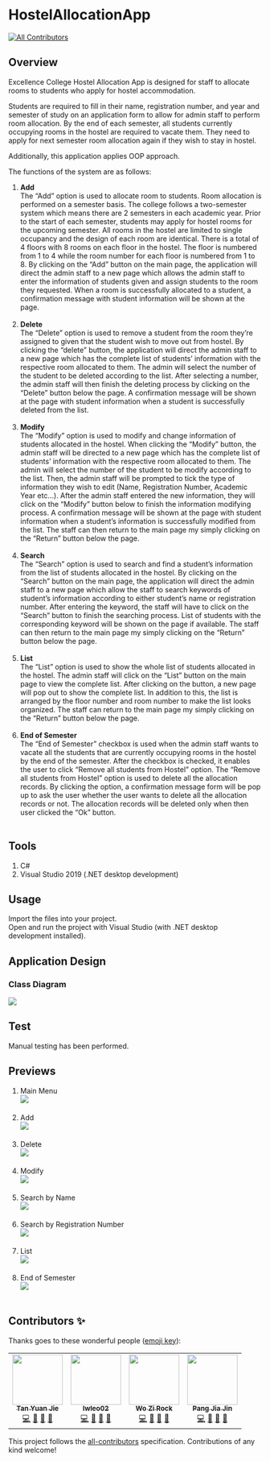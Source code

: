 # HostelAllocationApp
<!-- ALL-CONTRIBUTORS-BADGE:START - Do not remove or modify this section -->
[![All Contributors](https://img.shields.io/badge/all_contributors-4-orange.svg?style=flat-square)](#contributors-)
<!-- ALL-CONTRIBUTORS-BADGE:END -->

## Overview
<p>Excellence College Hostel Allocation App is designed for staff to allocate rooms to students who apply for hostel accommodation.</p>
<p>Students are required to fill in their name, registration number, and year and semester of study on an application form to allow for admin staff to perform room allocation. By the end of each semester, all students currently occupying rooms in the hostel are required to vacate them. They need to apply for next semester room allocation again if they wish to stay in hostel.</p>
<p>Additionally, this application applies OOP approach.</p>
<p>The functions of the system are as follows:</p>

1. **Add** <br> The “Add” option is used to allocate room to students. Room allocation is performed on a semester basis. The college follows a two-semester system which means there are 2 semesters in each academic year. Prior to the start of each semester, students may apply for hostel rooms for the upcoming semester. All rooms in the hostel are limited to single occupancy and the design of each room are identical. There is a total of 4 floors with 8 rooms on each floor in the hostel. The floor is numbered from 1 to 4 while the room number for each floor is numbered from 1 to 8. By clicking on the “Add” button on the main page, the application will direct the admin staff to a new page which allows the admin staff to enter the information of students given and assign students to the room they requested. When a room is successfully allocated to a student, a confirmation message with student information will be shown at the page.<br><br>
2. **Delete** <br> The “Delete” option is used to remove a student from the room they’re assigned to given that the student wish to move out from hostel. By clicking the “delete” button, the application will direct the admin staff to a new page which has the complete list of students’ information with the respective room allocated to them. The admin will select the number of the student to be deleted according to the list. After selecting a number, the admin staff will then finish the deleting process by clicking on the “Delete” button below the page. A confirmation message will be shown at the page with student information when a student is successfully deleted from the list.<br><br>
3. **Modify** <br> The “Modify” option is used to modify and change information of students allocated in the hostel. When clicking the “Modify” button, the admin staff will be directed to a new page which has the complete list of students’ information with the respective room allocated to them. The admin will select the number of the student to be modify according to the list. Then, the admin staff will be prompted to tick the type of information they wish to edit (Name, Registration Number, Academic Year etc…). After the admin staff entered the new information, they will click on the “Modify” button below to finish the information modifying process. A confirmation message will be shown at the page with student information when a student’s information is successfully modified from the list. The staff can then return to the main page my simply clicking on the “Return” button below the page.<br><br>
4. **Search** <br> The “Search” option is used to search and find a student’s information from the list of students allocated in the hostel. By clicking on the “Search” button on the main page, the application will direct the admin staff to a new page which allow the staff to search keywords of student’s information according to either student’s name or registration number. After entering the keyword, the staff will have to click on the “Search” button to finish the searching process. List of students with the corresponding keyword will be shown on the page if available. The staff can then return to the main page my simply clicking on the “Return” button below the page.<br><br>
5. **List** <br> The “List” option is used to show the whole list of students allocated in the hostel. The admin staff will click on the “List” button on the main page to view the complete list. After clicking on the button, a new page will pop out to show the complete list. In addition to this, the list is arranged by the floor number and room number to make the list looks organized. The staff can return to the main page my simply clicking on the “Return” button below the page.<br><br>
6. **End of Semester** <br> The “End of Semester” checkbox is used when the admin staff wants to vacate all the students that are currently occupying rooms in the hostel by the end of the semester. After the checkbox is checked, it enables the user to click “Remove all students from Hostel” option. The “Remove all students from Hostel” option is used to delete all the allocation records. By clicking the option, a confirmation message form will be pop up to ask the user whether the user wants to delete all the allocation records or not. The allocation records will be deleted only when then user clicked the “Ok” button.<br><br>

## Tools
1. C#
2. Visual Studio 2019 (.NET desktop development)

## Usage
Import the files into your project.<br>
Open and run the project with Visual Studio (with .NET desktop development installed).

## Application Design
### Class Diagram
<img src="previews/ClassDiagram.png">

## Test
Manual testing has been performed.

## Previews
1. Main Menu <br> <img src="previews/MainMenu.png"><br><br>
2. Add <br> <img src="previews/Add.png"><br><br>
3. Delete <br> <img src="previews/Delete.png"><br><br>
4. Modify <br> <img src="previews/Modify.png"><br><br>
5. Search by Name <br> <img src="previews/SearchByName.png"><br><br>
6. Search by Registration Number <br> <img src="previews/SearchByRegNum.png"><br><br>
7. List <br> <img src="previews/List.png"><br><br>
8. End of Semester <br> <img src="previews/EndOfSemester.png"><br><br>

## Contributors ✨

Thanks goes to these wonderful people ([emoji key](https://allcontributors.org/docs/en/emoji-key)):

<!-- ALL-CONTRIBUTORS-LIST:START - Do not remove or modify this section -->
<!-- prettier-ignore-start -->
<!-- markdownlint-disable -->
<table>
  <tr>
    <td align="center"><a href="https://github.com/yuanjie8629"><img src="https://avatars.githubusercontent.com/u/86699785?v=4?s=100" width="100px;" alt=""/><br /><sub><b>Tan Yuan Jie</b></sub></a><br /><a href="https://github.com/yuanjie8629/HostelAllocationApp/commits?author=yuanjie8629" title="Code">💻</a> <a href="https://github.com/yuanjie8629/HostelAllocationApp/commits?author=yuanjie8629" title="Documentation">📖</a> <a href="#ideas-yuanjie8629" title="Ideas, Planning, & Feedback">🤔</a> <a href="#userTesting-yuanjie8629" title="User Testing">📓</a></td>
    <td align="center"><a href="https://github.com/lwleo02"><img src="https://avatars.githubusercontent.com/u/86616877?v=4?s=100" width="100px;" alt=""/><br /><sub><b>lwleo02</b></sub></a><br /><a href="https://github.com/yuanjie8629/HostelAllocationApp/commits?author=lwleo02" title="Code">💻</a> <a href="https://github.com/yuanjie8629/HostelAllocationApp/commits?author=lwleo02" title="Documentation">📖</a> <a href="#ideas-lwleo02" title="Ideas, Planning, & Feedback">🤔</a> <a href="#userTesting-lwleo02" title="User Testing">📓</a></td>
    <td align="center"><a href="https://github.com/threelittle87"><img src="https://avatars.githubusercontent.com/u/86560855?v=4?s=100" width="100px;" alt=""/><br /><sub><b>Wo Zi Rock</b></sub></a><br /><a href="https://github.com/yuanjie8629/HostelAllocationApp/commits?author=threelittle87" title="Code">💻</a> <a href="https://github.com/yuanjie8629/HostelAllocationApp/commits?author=threelittle87" title="Documentation">📖</a> <a href="#ideas-threelittle87" title="Ideas, Planning, & Feedback">🤔</a> <a href="#userTesting-threelittle87" title="User Testing">📓</a></td>
    <td align="center"><a href="https://github.com/deviljin1009"><img src="https://avatars.githubusercontent.com/u/86699859?v=4?s=100" width="100px;" alt=""/><br /><sub><b>Pang Jia Jin</b></sub></a><br /><a href="https://github.com/yuanjie8629/HostelAllocationApp/commits?author=deviljin1009" title="Code">💻</a> <a href="https://github.com/yuanjie8629/HostelAllocationApp/commits?author=deviljin1009" title="Documentation">📖</a> <a href="#ideas-deviljin1009" title="Ideas, Planning, & Feedback">🤔</a> <a href="#userTesting-deviljin1009" title="User Testing">📓</a></td>
  </tr>
</table>

<!-- markdownlint-restore -->
<!-- prettier-ignore-end -->

<!-- ALL-CONTRIBUTORS-LIST:END -->

This project follows the [all-contributors](https://github.com/all-contributors/all-contributors) specification. Contributions of any kind welcome!